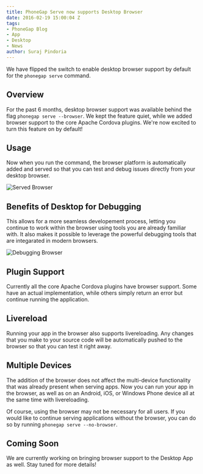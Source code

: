 ```yaml
---
title: PhoneGap Serve now supports Desktop Browser
date: 2016-02-19 15:00:04 Z
tags:
- PhoneGap Blog
- App
- Desktop
- News
author: Suraj Pindoria
---
```


We have flipped the switch to enable desktop browser support by default for the `phonegap serve` command.

## Overview

For the past 6 months, desktop browser support was available behind the flag `phonegap serve --browser`. We kept the feature quiet, while we added browser support to the core Apache Cordova plugins. We're now excited to turn this feature on by default!

## Usage

Now when you run the command, the browser platform is automatically added and served so that you can test and debug issues directly from your desktop browser.

![Served Browser](/blog/uploads/2016-02/Browser.jpg)

## Benefits of Desktop for Debugging

This allows for a more seamless developement process, letting you continue to work within the browser using tools you are already familiar with. It also makes it possible to leverage the powerful debugging tools that are integarated in modern browsers.

![Debugging Browser](/blog/uploads/2016-02/BrowserDebug.jpg)

## Plugin Support

Currently all the core Apache Cordova plugins have browser support. Some have an actual implementation, while others simply return an error but continue running the application.

## Livereload

Running your app in the browser also supports livereloading. Any changes that you make to your source code will be automatically pushed to the browser so that you can test it right away.

## Multiple Devices

The addition of the browser does not affect the multi-device functionality that was already present when serving apps. Now you can run your app in the browser, as well as on an Android, iOS, or Windows Phone device all at the same time with livereloading.

Of course, using the browser may not be necessary for all users. If you would like to continue serving applications without the browser, you can do so by running `phonegap serve --no-browser`.

## Coming Soon

We are currently working on bringing browser support to the Desktop App as well. Stay tuned for more details!

